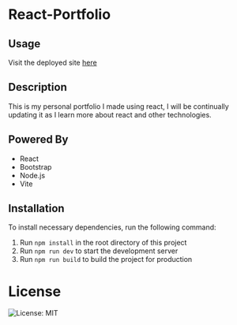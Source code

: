 # React-Portfolio

## Usage 
Visit the deployed site [here](https://gregarious-croquembouche-93135d.netlify.app)

## Description
This is my personal portfolio I made using react, I will be continually updating it as I learn more about react and other technologies.

## Powered By
* React
* Bootstrap
* Node.js
* Vite


## Installation
To install necessary dependencies, run the following command:
1. Run `npm install` in the root directory of this project
2. Run `npm run dev` to start the development server
3. Run `npm run build` to build the project for production


# License
![License: MIT](https://img.shields.io/badge/License-MIT-yellow.svg)